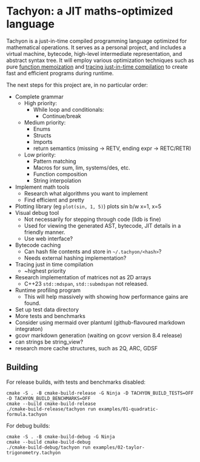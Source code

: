 # Tachyon: a JIT maths-optimized language

Tachyon is a just-in-time compiled programming language optimized for
mathematical operations. It serves as a personal project, and includes a virtual
machine, bytecode, high-level intermediate representation, and abstract syntax
tree. It will employ various optimization techniques such
as pure [function memoization](https://en.wikipedia.org/wiki/Memoization) and
[tracing just-in-time compilation](https://en.wikipedia.org/wiki/Tracing_just-in-time_compilation)
to create fast and efficient programs during runtime.

The next steps for this project are, in no particular order:

* Complete grammar
    * High priority:
        * While loop and conditionals:
            * Continue/break
    * Medium priority:
        * Enums
        * Structs
        * Imports
        * return semantics (missing -> RETV, ending expr -> RETC/RETR)
    * Low priority:
        * Pattern matching
        * Macros for sum, lim, systems/des, etc.
        * Function composition
        * String interpolation
* Implement math tools
    * Research what algorithms you want to implement
    * Find efficient and pretty
* Plotting library (eg `plot(sin, 1, 5)`) plots sin b/w x=1, x=5
* Visual debug tool
    * Not necessarily for stepping through code (lldb is fine)
    * Used for viewing the generated AST, bytecode, JIT details in a friendly
      manner.
    * Use web interface?
* Bytecode caching
    * Can hash file contents and store in `~/.tachyon/<hash>`?
    * Needs external hashing implementation?
* Tracing just in time compilation
    * ~highest priority
* Research implementation of matrices not as 2D arrays
    * C++23 `std::mdspan`, `std::submdspan` not released.
* Runtime profiling program
    * This will help massively with showing how performance gains are found.
* Set up test data directory
* More tests and benchmarks
* Consider using mermaid over plantuml (github-flavoured markdown integraton)
* gcovr markdown generation (waiting on gcovr version 8.4 release)
* can strings be string_view?
* research more cache structures, such as 2Q, ARC, GDSF

## Building

For release builds, with tests and benchmarks disabled:

```shell
cmake -S . -B cmake-build-release -G Ninja -D TACHYON_BUILD_TESTS=OFF -D TACHYON_BUILD_BENCHMARKS=OFF
cmake --build cmake-build-release
./cmake-build-release/tachyon run examples/01-quadratic-formula.tachyon
```

For debug builds:

```shell
cmake -S . -B cmake-build-debug -G Ninja
cmake --build cmake-build-debug
./cmake-build-debug/tachyon run examples/02-taylor-trigonometry.tachyon
```